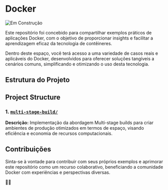 # Docker
![Em Construção](https://img.shields.io/badge/🚧%20Em%20Construção-grey?style=for-the-badge)

Este repositório foi concebido para compartilhar exemplos práticos de aplicações Docker, com o objetivo de proporcionar insights e facilitar a aprendizagem eficaz da tecnologia de contêineres.

Dentro deste espaço, você terá acesso a uma variedade de casos reais e aplicáveis do Docker, desenvolvidos para oferecer soluções tangíveis a cenários comuns, simplificando e otimizando o uso desta tecnologia.

## Estrutura do Projeto
## Project Structure

### 1. [`multi-stage-build/`](multi-stage-build/)
**Descrição:** Implementação da abordagem Multi-stage builds para criar ambientes de produção otimizados em termos de espaço, visando eficiência e economia de recursos computacionais.

## Contribuições
Sinta-se à vontade para contribuir com seus próprios exemplos e aprimorar este repositório como um recurso colaborativo, beneficiando a comunidade Docker com experiências e perspectivas diversas.

🐳✨